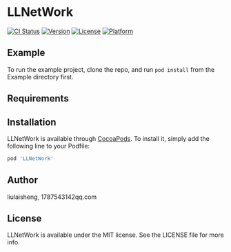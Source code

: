 # LLNetWork

[![CI Status](https://img.shields.io/travis/liulaisheng/LLNetWork.svg?style=flat)](https://travis-ci.org/liulaisheng/LLNetWork)
[![Version](https://img.shields.io/cocoapods/v/LLNetWork.svg?style=flat)](https://cocoapods.org/pods/LLNetWork)
[![License](https://img.shields.io/cocoapods/l/LLNetWork.svg?style=flat)](https://cocoapods.org/pods/LLNetWork)
[![Platform](https://img.shields.io/cocoapods/p/LLNetWork.svg?style=flat)](https://cocoapods.org/pods/LLNetWork)

## Example

To run the example project, clone the repo, and run `pod install` from the Example directory first.

## Requirements

## Installation

LLNetWork is available through [CocoaPods](https://cocoapods.org). To install
it, simply add the following line to your Podfile:

```ruby
pod 'LLNetWork'
```

## Author

liulaisheng, 1787543142qq.com

## License

LLNetWork is available under the MIT license. See the LICENSE file for more info.
